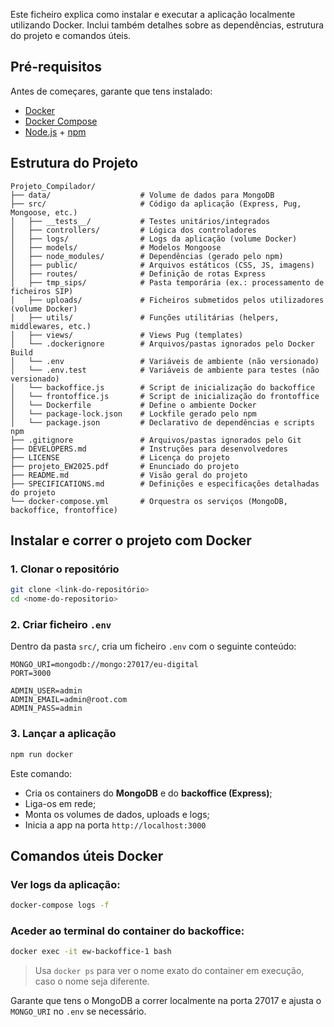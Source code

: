 Este ficheiro explica como instalar e executar a aplicação localmente utilizando Docker. Inclui também detalhes sobre as dependências, estrutura do projeto e comandos úteis.

## Pré-requisitos

Antes de começares, garante que tens instalado:

- [Docker](https://www.docker.com/)
- [Docker Compose](https://docs.docker.com/compose/)
- [Node.js](https://nodejs.org/) + [npm](https://www.npmjs.com/)

## Estrutura do Projeto

```
Projeto_Compilador/
├── data/                    # Volume de dados para MongoDB
├── src/                     # Código da aplicação (Express, Pug, Mongoose, etc.)
│   ├── __tests__/           # Testes unitários/integrados
│   ├── controllers/         # Lógica dos controladores
│   ├── logs/                # Logs da aplicação (volume Docker)
│   ├── models/              # Modelos Mongoose
│   ├── node_modules/        # Dependências (gerado pelo npm)
│   ├── public/              # Arquivos estáticos (CSS, JS, imagens)
│   ├── routes/              # Definição de rotas Express
│   ├── tmp_sips/            # Pasta temporária (ex.: processamento de ficheiros SIP)
│   ├── uploads/             # Ficheiros submetidos pelos utilizadores (volume Docker)
│   ├── utils/               # Funções utilitárias (helpers, middlewares, etc.)
│   ├── views/               # Views Pug (templates)
│   └── .dockerignore        # Arquivos/pastas ignorados pelo Docker Build
│   └── .env                 # Variáveis de ambiente (não versionado)
│   └── .env.test            # Variáveis de ambiente para testes (não versionado)
│   └── backoffice.js        # Script de inicialização do backoffice
│   └── frontoffice.js       # Script de inicialização do frontoffice
│   └── Dockerfile           # Define o ambiente Docker
│   └── package-lock.json    # Lockfile gerado pelo npm
│   └── package.json         # Declarativo de dependências e scripts npm
├── .gitignore               # Arquivos/pastas ignorados pelo Git
├── DEVELOPERS.md            # Instruções para desenvolvedores
├── LICENSE                  # Licença do projeto
├── projeto_EW2025.pdf       # Enunciado do projeto
├── README.md                # Visão geral do projeto
├── SPECIFICATIONS.md        # Definições e especificações detalhadas do projeto
└── docker-compose.yml       # Orquestra os serviços (MongoDB, backoffice, frontoffice)
```

## Instalar e correr o projeto com Docker

### 1. Clonar o repositório

```bash
git clone <link-do-repositório>
cd <nome-do-repositorio>
```

### 2. Criar ficheiro `.env`

Dentro da pasta `src/`, cria um ficheiro `.env` com o seguinte conteúdo:

```
MONGO_URI=mongodb://mongo:27017/eu-digital
PORT=3000

ADMIN_USER=admin
ADMIN_EMAIL=admin@root.com
ADMIN_PASS=admin
```

### 3. Lançar a aplicação

```bash
npm run docker
```

Este comando:

- Cria os containers do **MongoDB** e do **backoffice (Express)**;
- Liga-os em rede;
- Monta os volumes de dados, uploads e logs;
- Inicia a app na porta `http://localhost:3000`

## Comandos úteis Docker

### Ver logs da aplicação:

```bash
docker-compose logs -f
```

### Aceder ao terminal do container do backoffice:

```bash
docker exec -it ew-backoffice-1 bash
```

> Usa `docker ps` para ver o nome exato do container em execução, caso o nome seja diferente.

Garante que tens o MongoDB a correr localmente na porta 27017 e ajusta o `MONGO_URI` no `.env` se necessário.
